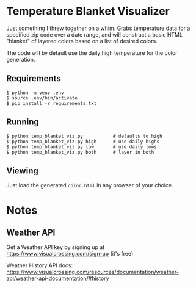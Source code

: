 # Temperature Blanket Visualizer

Just something I threw together on a whim. Grabs temperature data for a specified zip code over a date range, and will construct a basic HTML 
"blanket" of layered colors based on a list of desired colors.

The code will by default use the daily high temperature for the color generation.

## Requirements

```
$ python -m venv .env
$ source .env/bin/activate
$ pip install -r requirements.txt
```

## Running

```
$ python temp_blanket_viz.py           # defaults to high
$ python temp_blanket_viz.py high      # use daily highs
$ python temp_blanket_viz.py low       # use daily lows
$ python temp_blanket_viz.py both      # layer in both
```

## Viewing

Just load the generated `color.html` in any browser of your choice.


# Notes

## Weather API

Get a Weather API key by signing up at https://www.visualcrossing.com/sign-up (it's free)

Weather History API docs: https://www.visualcrossing.com/resources/documentation/weather-api/weather-api-documentation/#history

